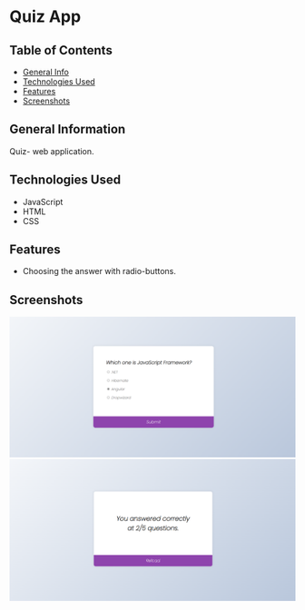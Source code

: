 # Quiz App

## Table of Contents
* [General Info](#general-information)
* [Technologies Used](#technologies-used)
* [Features](#features)
* [Screenshots](#screenshots)


## General Information
Quiz- web application.

## Technologies Used
- JavaScript
- HTML
- CSS

## Features
- Choosing the answer with radio-buttons.


## Screenshots
![example](images/1.png)
![result](images/2.png)
